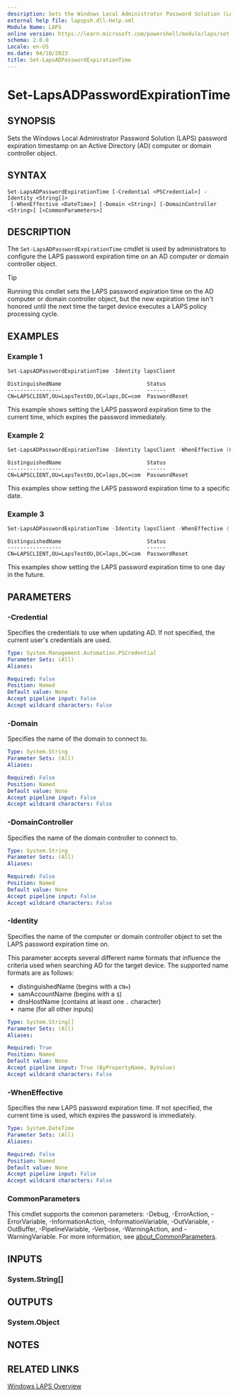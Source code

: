 ```yaml
---
description: Sets the Windows Local Administrator Password Solution (LAPS) password expiration timestamp on an Active Directory (AD) computer or domain controller object.
external help file: lapspsh.dll-Help.xml
Module Name: LAPS
online version: https://learn.microsoft.com/powershell/module/laps/set-lapsadpasswordexpirationtime?view=windowsserver2022-ps&wt.mc_id=ps-gethelp
schema: 2.0.0
Locale: en-US
ms.date: 04/10/2023
title: Set-LapsADPasswordExpirationTime
---
```


# Set-LapsADPasswordExpirationTime

## SYNOPSIS
Sets the Windows Local Administrator Password Solution (LAPS) password expiration timestamp on an
Active Directory (AD) computer or domain controller object.

## SYNTAX

```
Set-LapsADPasswordExpirationTime [-Credential <PSCredential>] -Identity <String[]>
 [-WhenEffective <DateTime>] [-Domain <String>] [-DomainController <String>] [<CommonParameters>]
```

## DESCRIPTION

The `Set-LapsADPasswordExpirationTime` cmdlet is used by administrators to configure the LAPS
password expiration time on an AD computer or domain controller object.

> [!TIP]
> Running this cmdlet sets the LAPS password expiration time on the AD computer or domain controller
> object, but the new expiration time isn't honored until the next time the target device executes a
> LAPS policy processing cycle.

## EXAMPLES

### Example 1

```powershell
Set-LapsADPasswordExpirationTime -Identity lapsClient
```

```Output
DistinguishedName                           Status
-----------------                           ------
CN=LAPSCLIENT,OU=LapsTestOU,DC=laps,DC=com  PasswordReset
```

This example shows setting the LAPS password expiration time to the current time, which expires the
password immediately.

### Example 2

```powershell
Set-LapsADPasswordExpirationTime -Identity lapsClient -WhenEffective (Get-Date -Date "07/04/2023 13:00:00")
```

```Output
DistinguishedName                           Status
-----------------                           ------
CN=LAPSCLIENT,OU=LapsTestOU,DC=laps,DC=com  PasswordReset
```

This examples show setting the LAPS password expiration time to a specific date.

### Example 3

```powershell
Set-LapsADPasswordExpirationTime -Identity lapsClient -WhenEffective ([DateTime]::Now.AddDays(1))
```

```Output
DistinguishedName                           Status
-----------------                           ------
CN=LAPSCLIENT,OU=LapsTestOU,DC=laps,DC=com  PasswordReset
```

This examples show setting the LAPS password expiration time to one day in the future.

## PARAMETERS

### -Credential

Specifies the credentials to use when updating AD. If not specified, the current user's credentials
are used.

```yaml
Type: System.Management.Automation.PSCredential
Parameter Sets: (All)
Aliases:

Required: False
Position: Named
Default value: None
Accept pipeline input: False
Accept wildcard characters: False
```

### -Domain

Specifies the name of the domain to connect to.

```yaml
Type: System.String
Parameter Sets: (All)
Aliases:

Required: False
Position: Named
Default value: None
Accept pipeline input: False
Accept wildcard characters: False
```

### -DomainController

Specifies the name of the domain controller to connect to.

```yaml
Type: System.String
Parameter Sets: (All)
Aliases:

Required: False
Position: Named
Default value: None
Accept pipeline input: False
Accept wildcard characters: False
```

### -Identity

Specifies the name of the computer or domain controller object to set the LAPS password expiration
time on.

This parameter accepts several different name formats that influence the criteria used when
searching AD for the target device. The supported name formats are as follows:

- distinguishedName (begins with a `CN=`)
- samAccountName (begins with a `$`)
- dnsHostName (contains at least one `.` character)
- name (for all other inputs)

```yaml
Type: System.String[]
Parameter Sets: (All)
Aliases:

Required: True
Position: Named
Default value: None
Accept pipeline input: True (ByPropertyName, ByValue)
Accept wildcard characters: False
```

### -WhenEffective

Specifies the new LAPS password expiration time. If not specified, the current time is used, which
expires the password is immediately.

```yaml
Type: System.DateTime
Parameter Sets: (All)
Aliases:

Required: False
Position: Named
Default value: None
Accept pipeline input: False
Accept wildcard characters: False
```

### CommonParameters

This cmdlet supports the common parameters: -Debug, -ErrorAction, -ErrorVariable,
-InformationAction, -InformationVariable, -OutVariable, -OutBuffer, -PipelineVariable, -Verbose,
-WarningAction, and -WarningVariable. For more information, see
[about_CommonParameters](http://go.microsoft.com/fwlink/?LinkID=113216).

## INPUTS

### System.String[]

## OUTPUTS

### System.Object

## NOTES

## RELATED LINKS

[Windows LAPS Overview](https://go.microsoft.com/fwlink/?linkid=2233901)
